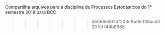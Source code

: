 Compartilha arquivos para a disciplina de Processos Estocásticos do 1º semestre 2018 para BCC
>>>>>>> db068e502df203cfbd9cf08acd3237cf744b8988

